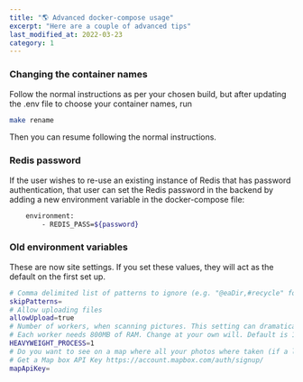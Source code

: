 ```yaml
---
title: "🌎 Advanced docker-compose usage"
excerpt: "Here are a couple of advanced tips"
last_modified_at: 2022-03-23
category: 1
---
```


### Changing the container names

Follow the normal instructions as per your chosen build, but after updating the .env file to choose your container names, run

```bash
make rename
```

Then you can resume following the normal instructions.

### Redis password

If the user wishes to re-use an existing instance of Redis that has password authentication, that user can set the Redis password in the backend by adding a new environment variable in the docker-compose file:

```bash
    environment:
        - REDIS_PASS=${password}
```

### Old environment variables

These are now site settings. If you set these values, they will act as the default on the first set up.

```bash
# Comma delimited list of patterns to ignore (e.g. "@eaDir,#recycle" for synology devices)
skipPatterns=
# Allow uploading files
allowUpload=true
# Number of workers, when scanning pictures. This setting can dramatically affect the ram usage.
# Each worker needs 800MB of RAM. Change at your own will. Default is 1.
HEAVYWEIGHT_PROCESS=1
# Do you want to see on a map where all your photos where taken (if a location is stored in your photos)
# Get a Map box API Key https://account.mapbox.com/auth/signup/
mapApiKey=
```
